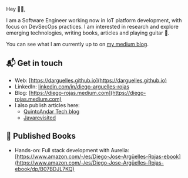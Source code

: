 Hey 👋🏻,

I am a Software Engineer working now in IoT platform development, with focus on DevSecOps practices. I am 
interested in research and explore emerging technologies, writing books, 
articles and playing guitar 🤟.

You can see what I am currently up to on [my medium blog](https://diego-rojas.medium.com).

## 📬 Get in touch

- Web: [https://darguelles.github.io](https://darguelles.github.io)
- LinkedIn: [linkedin.com/in/diego-arguelles-rojas](https://www.linkedin.com/in/diego-arguelles-rojas/)
- Blog: [https://diego-rojas.medium.com](https://diego-rojas.medium.com)
- I also publish articles here:
    - [QuintoAndar Tech blog](https://medium.com/quintoandar-tech-blog)
    - [Javarevisited](https://medium.com/javarevisited)

## 📕 Published Books

- Hands-on: Full stack development with Aurelia: 
  [https://www.amazon.com/-/es/Diego-Jose-Argüelles-Rojas-ebook](https://www.amazon.com/-/es/Diego-Jose-Argüelles-Rojas-ebook/dp/B07BDJL7KQ)
  
